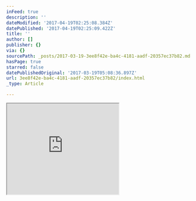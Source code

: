```yaml
---
inFeed: true
description: ''
dateModified: '2017-04-19T02:25:08.384Z'
datePublished: '2017-04-19T02:25:09.422Z'
title: ''
author: []
publisher: {}
via: {}
sourcePath: _posts/2017-03-19-3ee8f42e-ba4c-4181-aadf-20357ec37b82.md
hasPage: true
starred: false
datePublishedOriginal: '2017-03-19T05:08:36.897Z'
url: 3ee8f42e-ba4c-4181-aadf-20357ec37b82/index.html
_type: Article

---
```

<iframe src="https://the-grid.github.io/ed-userhtml/?g=eJx9j7EKAjEQRHu_Yt1Ki1yCYKFczsLayg-QNcbk4ELCZpv7e3NYCCJ2w_B4zPRrpeA6ioeLF8-g1LDqCSL7p8UoUo5a17TvakPSQnQuJ12FpHZUy2npbQMmYp4RhDh4sXiTXLCZxhSgsvujeqcfKpqa57MM4Z754dmiQT30mpp92X7OZeYxRIGN2-6MOXy9eQE7-Eny" height="244" style=""></iframe>